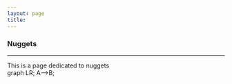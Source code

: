 ```yaml
---
layout: page
title:
---
```


<h3 id="nuggets">Nuggets</h3>
<hr />
This is a page dedicated to nuggets

<div class="mermaid">
graph LR;
  A-->B;
</div>
<script async src="https://unpkg.com/mermaid@8.2.3/dist/mermaid.min.js"></script>
